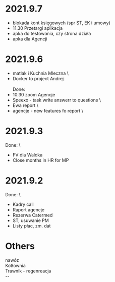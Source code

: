 # 2021.9.7
- blokada kont księgowych (spr ST, EK i umowy)
- 11.30 Przetargi aplikacja 
- apka do testowania, czy strona działa 
- apka dla Agencji 

# 2021.9.6
- matlak i Kuchnia Mleczna \
- Docker to project Andrej \
</br>Done:
- 10.30 zoom Agencje
- Speexx - task  write answerr to questions \
- Ewa report \
- agencje - new features fo report \

# 2021.9.3
Done: \
- FV dla Waldka
- Close months in HR for MP

# 2021.9.2
Done: \
- Kadry call 
- Raport agencje 
- Rezerwa Catermed 
- ST, usuwanie PM
- Listy płac, zm. dat


# Others
nawóz </br>
Kotłownia </br>
Trawnik - regenreacja </br>
--</br>
